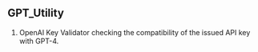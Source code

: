 ## GPT_Utility
1. OpenAI Key Validator
   checking the compatibility of the issued API key with GPT-4.
